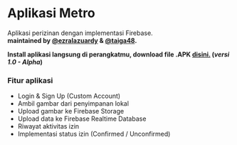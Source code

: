 # Aplikasi Metro
Aplikasi perizinan dengan implementasi Firebase.<br>
<b>maintained by [@ezralazuardy](https://github.com/ezralazuardy) & [@taiga48](https://github.com/taiga48).</b>

<b>Install aplikasi langsung di perangkatmu, download file .APK [disini.](https://github.com/ezralazuardy/Aplikasi-Metro/raw/master/apk/app-debug.apk) (<i>versi 1.0 - Alpha</i>)</b>

### Fitur aplikasi
- Login & Sign Up (Custom Account)
- Ambil gambar dari penyimpanan lokal
- Upload gambar ke Firebase Storage
- Upload data ke Firebase Realtime Database
- Riwayat aktivitas izin
- Implementasi status izin (Confirmed / Unconfirmed)
